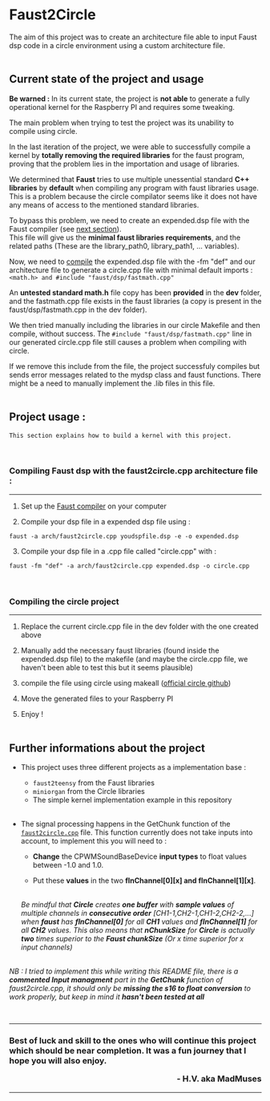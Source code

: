 # Faust2Circle

The aim of this project was to create an architecture file able to input Faust dsp code in a circle environment using a custom architecture file.
<br><br>

## Current state of the project and usage

__Be warned :__ In its current state, the project is __not able__ to generate a fully operational kernel for the Raspberry PI and requires some tweaking.

The main problem when trying to test the project was its unability to compile using circle.

In the last iteration of the project, we were able to successfully compile a kernel by __totally removing the required libraries__ for the faust program, proving that the problem lies in the importation and usage of libraries.

We determined that __Faust__ tries to use multiple unessential standard __C++ libraries__ by __default__ when compiling any program with faust libraries usage. This is a problem because the circle compilator seems like it does not have any means of access to the mentioned standard libraries.

To bypass this problem, we need to create an expended.dsp file with the Faust compiler (see [next section](#secCompFaust)). <br>
This file will give us the __minimal faust libraries requirements__, and the related paths (These are the library_path0, library_path1, ... variables).

Now, we need to [compile](#secCompFaust) the expended.dsp file with the -fm "def" and our architecture file to generate a circle.cpp file with minimal default imports : ```<math.h> and #include "faust/dsp/fastmath.cpp"``` <br>

An __untested standard math.h__ file copy has been __provided__ in the __dev__ folder, and the fastmath.cpp file exists in the faust libraries (a copy is present in the faust/dsp/fastmath.cpp in the dev folder).

We then tried manually including the libraries in our circle Makefile and then compile, without success. The ```#include "faust/dsp/fastmath.cpp"``` line in our generated circle.cpp file still causes a problem when compiling with circle.

If we remove this include from the file, the project successfuly compiles but sends error messages related to the mydsp class and faust functions. There might be a need to manually implement the .lib files in this file.
<br><br>

## Project usage :

    This section explains how to build a kernel with this project.

<br>

<a name="secCompFaust"> </a>

### Compiling Faust dsp with the faust2circle.cpp architecture file :
---



1. Set up the [Faust compiler](https://github.com/grame-cncm/faust/wiki/BuildingSimple) on your computer

2. Compile your dsp file in a expended dsp file using :
```
faust -a arch/faust2circle.cpp youdspfile.dsp -e -o expended.dsp
```
3. Compile your dsp file in a .cpp file called "circle.cpp" with :
```
faust -fm "def" -a arch/faust2circle.cpp expended.dsp -o circle.cpp
```
<br>

<a name="secCompCircle"> </a>

### Compiling the circle project
---


1. Replace the current circle.cpp file in the dev folder with the one created above

2. Manually add the necessary faust libraries (found inside the expended.dsp file) to the makefile (and maybe the circle.cpp file, we haven't been able to test this but it seems plausible)

3. compile the file using circle using makeall ([official circle github](https://github.com/rsta2/circle))

4. Move the generated files to your Raspberry PI

5. Enjoy !<br> <br>


## Further informations about the project

* This project uses three different projects as a implementation base :<br>
    * ```faust2teensy``` from the Faust libraries
    * ```miniorgan``` from the Circle libraries
    * The simple kernel implementation example in this repository
    
    <br>
* The signal processing happens in the GetChunk function of the [```faust2circle.cpp```](\arch\faust2circle.cpp) file. This function currently does not take inputs into account, to implement this you will need to :
    * **Change** the CPWMSoundBaseDevice **input types** to float values between -1.0 and 1.0.

    * Put these **values** in the two **fInChannel[0][x] and fInChannel[1][x]**.

    <br>*Be mindful that **Circle** creates **one buffer** with **sample values** of multiple channels in **consecutive order** [CH1-1,CH2-1,CH1-2,CH2-2,...] when **faust** has **fInChannel[0]** for all **CH1** values and **fInChannel[1]** for all **CH2** values. This also means that **nChunkSize** for **Circle** is actually **two** times superior to the **Faust chunkSize** (Or x time superior for x input channels)* 
    <br><br>

*NB : I tried to implement this while writing this README file, there is a **commented Input managment** part in the **GetChunk** function of faust2circle.cpp, it should only be **missing the s16 to float conversion** to work properly, but keep in mind it **hasn't been tested at all***

<br>

---
### Best of luck and skill to the ones who will continue this project which should be near completion. It was a fun journey that I hope you will also enjoy.<br> <p align="right">- H.V. aka MadMuses </p>
---
